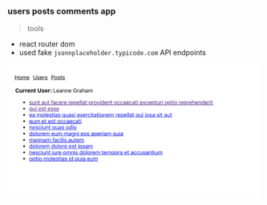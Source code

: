 ### users posts comments app 

> tools
- react router dom 
- used fake ```jsonnplaceholder.typicode.com``` API endpoints

![main pic](./src/assets/main.png)
